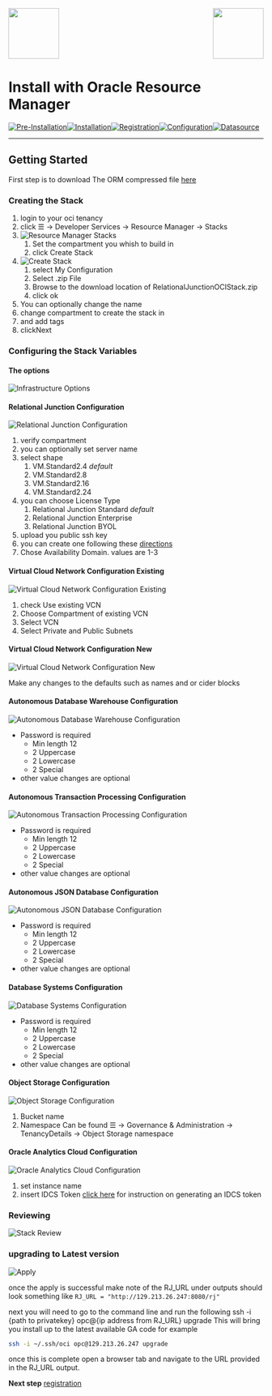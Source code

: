 <img  src="../images/SesameSoftwareLogo-2020Final.png" width="100"><img align=right src="../images/RJOrbitLogo-2021Final.png" width="100">

# Install with Oracle Resource Manager

[![Pre-Installation](../images/Button_PreInstall.png)](../README.md)[![Installation](../images/Button_Installation.png)](installguide.md)[![Registration](../images/Button_Registration.png)](RegistrationGuide.md)[![Configuration](../images/Button_Configuration.png)](configurationGuide.md)[![Datasource](../images/Button_Datasource.png)](../Datasources/README.md)

---

## Getting Started

First step is to download The ORM compressed file [here](../release/RelationalJunctionOCIStack.zip)

### Creating the Stack

1. login to your oci tenancy
2. click &#9776; &rarr; Developer Services &rarr; Resource Manager &rarr; Stacks
3. ![Resource Manager Stacks](../images/stacks.png)
   1. Set the compartment you whish to build in
   2. click Create Stack
4. ![Create Stack](../images/CreateStack.png)
   1. select My Configuration
   2. Select .zip File
   3. Browse to the download location of RelationalJunctionOCIStack.zip
   4. click ok
5. You can optionally change the name
6. change compartment to create the stack in
7. and add tags
8. clickNext

### Configuring the Stack Variables

#### The options

![Infrastructure Options](../images/Infrastructure_Options.png)

#### Relational Junction Configuration

![Relational Junction Configuration](../images/RelationalJunctionConfiguration.png)

1. verify compartment
2. you can optionally set server name
3. select shape
   1. VM.Standard2.4 *default*
   2. VM.Standard2.8
   3. VM.Standard2.16
   4. VM.Standard2.24
4. you can choose License Type
   1. Relational Junction Standard *default*
   2. Relational Junction Enterprise
   3. Relational Junction BYOL
5. upload you public ssh key
6. you can create one following these [directions](Supporting/OCI-Prerequisites.md##setup-keys)
7. Chose Availability Domain. values are 1-3



#### Virtual Cloud Network Configuration Existing

![Virtual Cloud Network Configuration Existing](../images/VirtualCloudNetworkConfigurationExisting.png)

1. check Use existing VCN
2. Choose Compartment of existing VCN
3. Select VCN
4. Select Private and Public Subnets

#### Virtual Cloud Network Configuration New

![Virtual Cloud Network Configuration New](../images/VirtualCloudNetworkConfigurationNew1.png)

Make any changes to the defaults  such as names and or cider blocks

#### Autonomous Database Warehouse Configuration

![Autonomous Database Warehouse Configuration](../images/AutonomousDatabaseWarehouseConfiguration.png)

* Password is required
  * Min length 12
  * 2 Uppercase
  * 2 Lowercase
  * 2 Special
* other value changes are optional
  
#### Autonomous Transaction Processing Configuration

![Autonomous Transaction Processing Configuration](../images/AutonomousTransactionProcessingConfiguration.png)

* Password is required
  * Min length 12
  * 2 Uppercase
  * 2 Lowercase
  * 2 Special
* other value changes are optional
  
#### Autonomous JSON Database Configuration

![Autonomous JSON Database Configuration](../images/AutonomousJSONDatabaseConfiguration.png)

* Password is required
  * Min length 12
  * 2 Uppercase
  * 2 Lowercase
  * 2 Special
* other value changes are optional
  
#### Database Systems Configuration

![Database Systems Configuration](../images/DatabaseSystemsConfiguration.png)

* Password is required
  * Min length 12
  * 2 Uppercase
  * 2 Lowercase
  * 2 Special
* other value changes are optional
  
#### Object Storage Configuration

![Object Storage Configuration](../images/ObjectStorageConfiguration.png)

1. Bucket name
2. Namespace Can be found &#9776; &rarr; Governance & Administration &rarr; TenancyDetails &rarr; Object Storage namespace

#### Oracle Analytics Cloud Configuration

![Oracle Analytics Cloud Configuration](../images/OracleAnalyticsCloudConfiguration.png)

1. set instance name
2. insert IDCS Token
   [click here](Supporting/idcsToken.md) for instruction on generating an IDCS token

### Reviewing

![Stack Review](../images/StackReview.png)

### upgrading to Latest version

![Apply](../images/apply.png)

once the apply is successful make note of the RJ_URL under outputs should look something like `RJ_URL = "http://129.213.26.247:8080/rj"`

next you will need to go to the command line and run the following
ssh -i {path to privatekey} opc@{ip address from RJ_URL} upgrade This will bring you  install up to the latest available GA code
for example

```bash
ssh -i ~/.ssh/oci opc@129.213.26.247 upgrade
```

once this is complete open a browser tab and navigate to the URL provided in the RJ_URL output.

**Next step** [registration](RegistrationGuide.md)